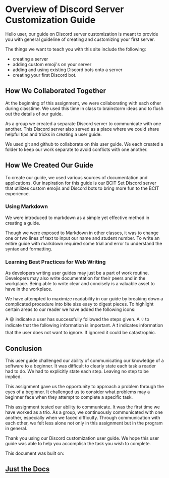 # Overview of Discord Server Customization Guide

Hello user, our guide on Discord server customization is meant to provide you with general guideline of creating and customizing your first server.

The things we want to teach you with this site include the following:
* creating a server
* adding custom emoji's on your server
* adding and using existing Discord bots onto a server
* creating your first Discord bot.


## How We Collaborated Together

At the beginning of this assignment, we were collaborating with each other during classtime. We used this time in class to brainstorm ideas and to flush out the details of our guide.

As a group we created a separate Discord server to communicate with one another. This Discord server also served as a place where we could share helpful tips and tricks in creating a user guide.

We used git and github to collaborate on this user guide. We each created a folder to keep our work separate to avoid conflicts with one another.

## How We Created Our Guide

To create our guide, we used various sources of documentation and applications. Our inspiration for this guide is our BCIT Set Discord server that utilizes custom emojis and Discord bots to bring more fun to the BCIT experience.

### Using Markdown

We were introduced to markdown as a simple yet effective method in creating a guide.

Though we were exposed to Markdown in other classes, it was to change one or two lines of text to input our name and student number. To write an entire guide with markdown required some trial and error to understand the syntax and formatting.

### Learning Best Practices for Web Writing

As developers writing user guides may just be a part of work routine. Developers may also write documentation for their peers and in the workplace. Being able to write clear and concisely is a valuable asset to have in the workplace.

We have attempted to maximize readability in our guide by breaking down a complicated procedure into bite size easy to digest pieces. To highlight certain areas to our reader we have added the following icons:

A :smiley: indicate a user has successfully followed the steps given.
A :bulb: to indicate that the following information is important. 
A ❗ indicates information that the user does not want to ignore. If ignored it could be catastrophic.

## Conclusion

This user guide challenged our ability of communicating our knowledge of a software to a beginner. It was difficult to clearly state each task a reader had to do. We had to explicitly state each step. Leaving no step to be implied.

This assignment gave us the opportunity to approach a problem through the eyes of a beginner. It challenged us to consider what problems may a beginner face when they attempt to complete a specific task.

This assignment tested our ability to communicate. It was the first time we have worked as a trio. As a group, we continuously communicated with one another, especially when we faced difficulty. Through communication with each other, we felt less alone not only in this assignment but in the program in general.

Thank you using our Discord customization user guide. We hope this user guide was able to help you accomplish the task you wish to complete.

This document was built on: <a href="https://github.com/pmarsceill/just-the-docs"><h2>Just the Docs</h2></a>
